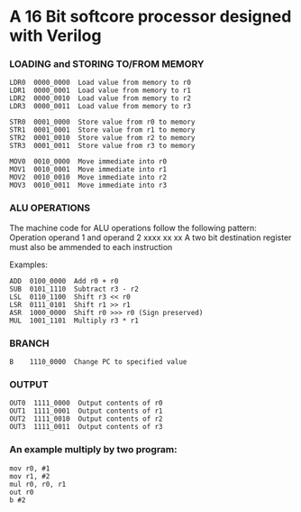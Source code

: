 # A 16 Bit softcore processor designed with Verilog

### LOADING and STORING TO/FROM MEMORY
```
LDR0  0000_0000  Load value from memory to r0
LDR1  0000_0001  Load value from memory to r1
LDR2  0000_0010  Load value from memory to r2
LDR3  0000_0011  Load value from memory to r3
```

```
STR0  0001_0000  Store value from r0 to memory
STR1  0001_0001  Store value from r1 to memory
STR2  0001_0010  Store value from r2 to memory
STR3  0001_0011  Store value from r3 to memory
```

```
MOV0  0010_0000  Move immediate into r0
MOV1  0010_0001  Move immediate into r1
MOV2  0010_0010  Move immediate into r2
MOV3  0010_0011  Move immediate into r3
```

### ALU OPERATIONS
The machine code for ALU operations follow the following pattern:
Operation   operand 1 and operand 2
     xxxx   xx            xx
A two bit destination register must also be ammended to each instruction

Examples:

```
ADD  0100_0000  Add r0 + r0
SUB  0101_1110  Subtract r3 - r2
LSL  0110_1100  Shift r3 << r0
LSR  0111_0101  Shift r1 >> r1
ASR  1000_0000  Shift r0 >>> r0 (Sign preserved)
MUL  1001_1101  Multiply r3 * r1
```

### BRANCH
```
B    1110_0000  Change PC to specified value
```

### OUTPUT
```
OUT0  1111_0000  Output contents of r0
OUT1  1111_0001  Output contents of r1
OUT2  1111_0010  Output contents of r2
OUT3  1111_0011  Output contents of r3
```

### An example multiply by two program:
```
mov r0, #1
mov r1, #2
mul r0, r0, r1
out r0
b #2
```

